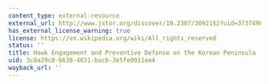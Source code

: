 ```yaml
---
content_type: external-resource
external_url: http://www.jstor.org/discover/10.2307/3092152?uid=3737496&uid=2129&uid=2&uid=70&uid=4&sid=47698839292137
has_external_license_warning: true
license: https://en.wikipedia.org/wiki/All_rights_reserved
status: ''
title: Hawk Engagement and Preventive Defense on the Korean Peninsula
uid: 3c8a29c0-b638-4631-bacb-3e5fe0011ee4
wayback_url: ''
---
```

